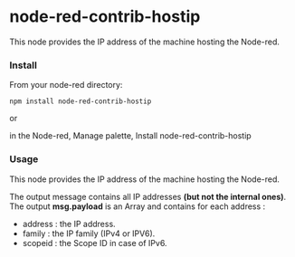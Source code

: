 # node-red-contrib-hostip

This node provides the IP address of the machine hosting the Node-red.

### Install

From your node-red directory:

    npm install node-red-contrib-hostip
    
or
    
in the Node-red, Manage palette, Install node-red-contrib-hostip



### Usage

This node provides the IP address of the machine hosting the Node-red.<p>
The output message contains all IP addresses **(but not the internal ones)**.<br>
The output **msg.payload** is an Array and contains for each address : <br>

- address : the IP address.
- family : the IP family (IPv4 or IPV6).
- scopeid : the Scope ID in case of IPv6.

